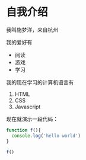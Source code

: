 # 自我介绍
我叫施梦洋，来自杭州

我的爱好有
* 阅读
* 游戏
* 学习

我的现在学习的计算机语言有
1. HTML
2. CSS
3. Javascript

现在就演示一段代码：
```JavaScript
function f(){
  console.log('hello world')
}

f()
```
